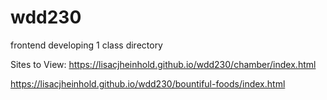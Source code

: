 # wdd230
frontend developing 1 class directory

Sites to View:
https://lisacjheinhold.github.io/wdd230/chamber/index.html

https://lisacjheinhold.github.io/wdd230/bountiful-foods/index.html
